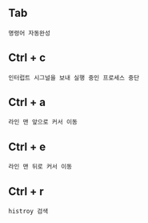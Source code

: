 ## Tab
```
명령어 자동완성 
```

## Ctrl + c
```
인터럽트 시그널을 보내 실행 중인 프로세스 중단
```

## Ctrl + a
```
라인 맨 앞으로 커서 이동
```

## Ctrl + e
```
라인 맨 뒤로 커서 이동
```

## Ctrl + r
```
histroy 검색
```